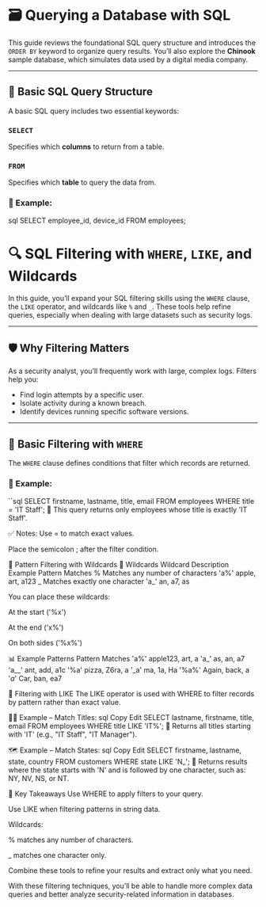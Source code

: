 # 🗃️ Querying a Database with SQL

This guide reviews the foundational SQL query structure and introduces the `ORDER BY` keyword to organize query results. You’ll also explore the **Chinook** sample database, which simulates data used by a digital media company.

---

## 🔑 Basic SQL Query Structure

A basic SQL query includes two essential keywords:

### `SELECT`
Specifies which **columns** to return from a table.

### `FROM`
Specifies which **table** to query the data from.

### 📘 Example:
sql
SELECT employee_id, device_id
FROM employees;

# 🔍 SQL Filtering with `WHERE`, `LIKE`, and Wildcards

In this guide, you’ll expand your SQL filtering skills using the `WHERE` clause, the `LIKE` operator, and wildcards like `%` and `_`. These tools help refine queries, especially when dealing with large datasets such as security logs.

---

## 🛡️ Why Filtering Matters

As a security analyst, you’ll frequently work with large, complex logs. Filters help you:

- Find login attempts by a specific user.
- Isolate activity during a known breach.
- Identify devices running specific software versions.

---

## 📌 Basic Filtering with `WHERE`

The `WHERE` clause defines conditions that filter which records are returned.

### 🔧 Example:
``sql
SELECT firstname, lastname, title, email
FROM employees
WHERE title = 'IT Staff';
🔎 This query returns only employees whose title is exactly 'IT Staff'.

✅ Notes:
Use = to match exact values.

Place the semicolon ; after the filter condition.

🎯 Pattern Filtering with Wildcards
🧩 Wildcards
Wildcard	Description	Example Pattern	Matches
%	Matches any number of characters	'a%'	apple, art, a123
_	Matches exactly one character	'a_'	an, a7, as

You can place these wildcards:

At the start ('%x')

At the end ('x%')

On both sides ('%x%')

📊 Example Patterns
Pattern	Matches
'a%'	apple123, art, a
'a_'	as, an, a7
'a__'	ant, add, a1c
'%a'	pizza, Z6ra, a
'_a'	ma, 1a, Ha
'%a%'	Again, back, a
'_a_'	Car, ban, ea7

🔎 Filtering with LIKE
The LIKE operator is used with WHERE to filter records by pattern rather than exact value.

🧑‍💼 Example – Match Titles:
sql
Copy
Edit
SELECT lastname, firstname, title, email
FROM employees
WHERE title LIKE 'IT%';
🎯 Returns all titles starting with 'IT' (e.g., "IT Staff", "IT Manager").

🗺️ Example – Match States:
sql
Copy
Edit
SELECT firstname, lastname, state, country
FROM customers
WHERE state LIKE 'N_';
📍 Returns results where the state starts with 'N' and is followed by one character, such as: NY, NV, NS, or NT.

🧠 Key Takeaways
Use WHERE to apply filters to your query.

Use LIKE when filtering patterns in string data.

Wildcards:

% matches any number of characters.

_ matches one character only.

Combine these tools to refine your results and extract only what you need.

With these filtering techniques, you’ll be able to handle more complex data queries and better analyze security-related information in databases.



